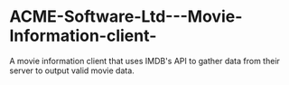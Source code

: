 # ACME-Software-Ltd---Movie-Information-client-
A movie information client that uses IMDB's API to gather data from their server to output valid movie data.
